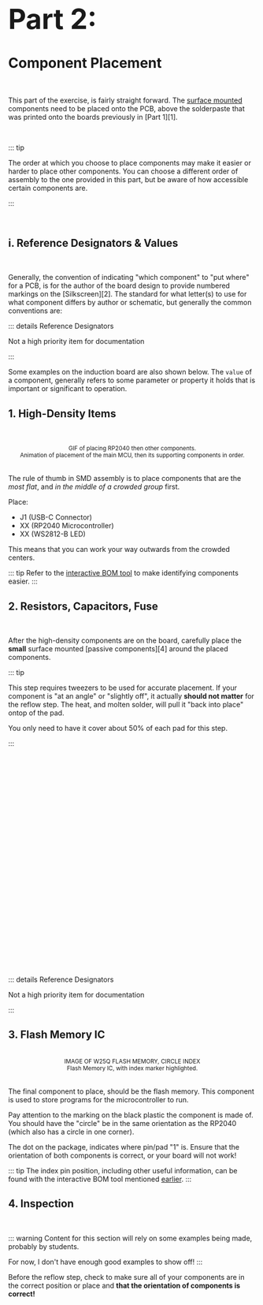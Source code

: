 # <AChip class="rounded-0"><h1 color="inherit">Part 2:</h1></AChip> Component Placement 
<br> 

This part of the exercise, is fairly straight forward. The <u>surface mounted</u> components need to 
be placed onto the PCB, above the solderpaste that was printed onto the boards previously in
[Part 1][1].

<br>
<ACard 
color="grey"
style="background-color: var(--vp-c-mute-darker); width: auto; height: 400px;"
variant="outline">
<small><center></center></small>
</ACard>

::: tip

The order at which you choose to place components may make it easier or harder to place other
components. You can choose a different order of assembly to the one provided in this part, 
but be aware of how accessible certain components are. 

:::

<br>

## i. Reference Designators & Values

<br> 

Generally, the convention of indicating "which component" to "put where" for a PCB, is for the 
author of the board design to provide numbered markings on the [Silkscreen][2]. The standard
for what letter(s) to use for what component differs by author or schematic, but generally the 
common conventions are: 

::: details Reference Designators

<AAlert color="warning">Not a high priority item for documentation</AAlert>

:::

Some examples on the induction board are also shown below. The `value` of a component, generally
refers to some parameter or property it holds that is important or significant to operation.

## 1. High-Density Items

<br>
<br>
<ACard 
color="grey"
style="background-color: var(--vp-c-mute-darker); width: auto; height: 400px;"
variant="outline">
<small><center>GIF of placing RP2040 then other components.</center></small>
</ACard>
<small><center>Animation of placement of the main MCU, then its supporting components in order.</center></small> 
<br>

The rule of thumb in SMD assembly is to place components that are the *most flat*,
and *in the middle of a crowded group* first. 

Place: 

* J1 (USB-C Connector)
* XX (RP2040 Microcontroller)
* XX (WS2812-B LED)

This means that you can work your way outwards from the crowded centers. 

::: tip
Refer to the [interactive BOM tool]() to make identifying components easier.
:::


## 2. Resistors, Capacitors, Fuse 

<br> 

After the high-density components are on the board, carefully place the **small** surface 
mounted [passive components][4] around the placed components. 

::: tip 

This step requires tweezers to be used for accurate placement. If your component is "at an angle"
or "slightly off", it actually **should not matter** for the reflow step. The heat, and molten
solder, will pull it "back into place" ontop of the pad. 

You only need to have it cover about 50% of each pad for this step.

:::

<!-- {{{1 Passive Components: col-2 row-2 -->

<br>

<div class="grid-row sm:grid-cols-2 pl-5" >

<div class="ps-1"> 
<ACard 
class="w-full"
color="grey"
style="background-color: var(--vp-c-mute-darker); width: auto; height: 200px;"
variant="outline">
<div style="width:300px;height:100px"/>
</ACard>
</div>

<div>
<ACard 
class="ps-1"
color="grey"
style="background-color: var(--vp-c-mute-darker); width: auto; height: 200px;"
variant="outline">

<div style="width:300px;height:100px"/>
</ACard>
</div>

<div>
<ACard 
class="ps-1"
color="grey"
style="background-color: var(--vp-c-mute-darker); width: auto; height: 200px;"
variant="outline">

<div style="width:300px;height:100px"/>
</ACard>
</div>

<div>
<ACard 
class="ps-1"
color="grey"
style="background-color: var(--vp-c-mute-darker); width: auto; height: 200px;"
variant="outline">
<div style="width:300px;height:100px"/>
</ACard>
</div>

</div>
<br>

<!-- }}} -->

::: details Reference Designators

<AAlert color="warning">Not a high priority item for documentation</AAlert>

:::

## 3. Flash Memory IC

<br>
<ACard 
color="grey"
style="background-color: var(--vp-c-mute-darker); width: auto; height: 300px;"
variant="outline">
<small><center>IMAGE OF W25Q FLASH MEMORY, CIRCLE INDEX</center></small>
</ACard>
<small><center>Flash Memory IC, with index marker highlighted.</center></small> 
<br>

The final component to place, should be the flash memory. This component is used to store
programs for the microcontroller to run. 

Pay attention to the marking on the black plastic the component is made of. You should have 
the "circle" be in the same orientation as the RP2040 (which also has a circle in one corner). 

The dot on the package, indicates where pin/pad "1" is. Ensure that the orientation of both 
components is correct, or your board will not work!

::: tip
The index pin position, including other useful information, can be found with the 
interactive BOM tool mentioned [earlier](/).
:::


## 4. Inspection

<br> 

::: warning 
Content for this section will rely on some examples being made, probably by students. 

For now, I don't have enough good examples to show off!
:::

Before the reflow step, check to make sure all of your components are in the correct 
position or place and **that the orientation of components is correct!**

<br>
<br>

